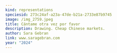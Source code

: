 ```yaml
---
kind: representations
speciesid: 273c24af-a23a-47de-b21a-2733e87b9745
image: /img_2759.jpeg
title: Cántame otra vez por favor
description: Drawing. Cheap Chinese markets.
author: Sara Gebran
link: www.saragebran.com
year: "2024"
---
```


